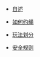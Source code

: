 <!-- _sidebar.md -->

* [自述](README)


* [如何约绳](doc/subscribe.md)
* [玩法划分](doc/playrule.md)
* [安全规则](doc/safe.md)
<!-- * C++
  * [CMake](cxx\Cmake.md)
  *  [cmake_指令记录](cxx\cmake_指令记录.md) 
  *  [cxx_libs](cxx\cxx_libs.md) 
  *  [AndroidNdk笔记](cxx\AndroidNdk笔记.md) 
  *  [C++_笔记](cxx\cxx_notes.md) 
  *   [signal_信号监听记录](cxx\signal_help.md) 
   -->
